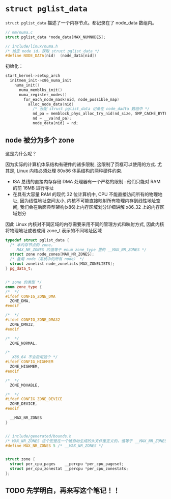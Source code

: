 # `struct pglist_data`

`struct pglist_data` 描述了一个内存节点。都记录在了 node_data 数组内。

```cpp
// mm/numa.c
struct pglist_data *node_data[MAX_NUMNODES];

// include/linux/numa.h
/* 给定 node id，获取 struct pglist_data */
#define NODE_DATA(nid)	(node_data[nid])
```

初始化：

```cpp
start_kernel->setup_arch
  initmem_init->x86_numa_init
    numa_init()
      numa_memblks_init()
      numa_register_nodes()
        for_each_node_mask(nid, node_possible_map)
          alloc_node_data(nid)
            /* 分配 struct pglist_data 记录在 node_dadta 数组中 */
            nd_pa = memblock_phys_alloc_try_nid(nd_size, SMP_CACHE_BYTES, nid);
            nd = __va(nd_pa);
            node_data[nid] = nd;
```

## node 被分为多个 zone

这是为什么呢？

因为实际的计算机体系结构有硬件的诸多限制, 这限制了页框可以使用的方式. 尤其是, Linux 内核必须处理 80x86 体系结构的两种硬件约束.

- ISA 总线的直接内存存储 DMA 处理器有一个严格的限制 : 他们只能对 RAM 的前 16MB 进行寻址
- 在具有大容量 RAM 的现代 32 位计算机中, CPU 不能直接访问所有的物理地址, 因为线性地址空间太小, 内核不可能直接映射所有物理内存到线性地址空间, 我们会在后面典型架构(x86)上内存区域划分详细讲解 x86_32 上的内存区域划分

因此 Linux 内核对不同区域的内存需要采用不同的管理方式和映射方式, 因此内核将物理地址或者成用 zone_t 表示的不同地址区域

```cpp
typedef struct pglist_data {
  /* 本内存节点的 zone，
     MAX_NR_ZONES 的值等于 enum zone_type 里的 __MAX_NR_ZONES */
  struct zone node_zones[MAX_NR_ZONES];
  /* 备用 node（系统中的所有 node） */
  struct zonelist node_zonelists[MAX_ZONELISTS];
} pg_data_t;


/* zone 的类型 */
enum zone_type {
/*  */
#ifdef CONFIG_ZONE_DMA
  ZONE_DMA,
#endif

/*  */
#ifdef CONFIG_ZONE_DMA32
  ZONE_DMA32,
#endif

/*  */
  ZONE_NORMAL,

/*
   X86_64 不会启用这个 */
#ifdef CONFIG_HIGHMEM
  ZONE_HIGHMEM,
#endif

/*  */
  ZONE_MOVABLE,

/*  */
#ifdef CONFIG_ZONE_DEVICE
  ZONE_DEVICE,
#endif

  __MAX_NR_ZONES
}


// include/generated/bounds.h
/* MAX_NR_ZONES 这个宏是在一个被自动生成的头文件里定义的，值等于 __MAX_NR_ZONES */
#define MAX_NR_ZONES 5 /* __MAX_NR_ZONES */


struct zone {
  struct per_cpu_pages    __percpu *per_cpu_pageset;
  struct per_cpu_zonestat __percpu *per_cpu_zonestats;
};
```

## TODO 先学明白，再来写这个笔记！！
